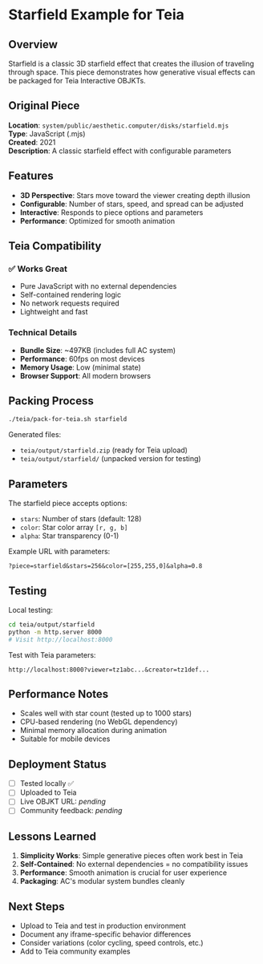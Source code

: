 # Starfield Example for Teia

## Overview

Starfield is a classic 3D starfield effect that creates the illusion of traveling through space. This piece demonstrates how generative visual effects can be packaged for Teia Interactive OBJKTs.

## Original Piece

**Location**: `system/public/aesthetic.computer/disks/starfield.mjs`  
**Type**: JavaScript (.mjs)  
**Created**: 2021  
**Description**: A classic starfield effect with configurable parameters

## Features

- **3D Perspective**: Stars move toward the viewer creating depth illusion
- **Configurable**: Number of stars, speed, and spread can be adjusted
- **Interactive**: Responds to piece options and parameters
- **Performance**: Optimized for smooth animation

## Teia Compatibility

### ✅ Works Great
- Pure JavaScript with no external dependencies
- Self-contained rendering logic
- No network requests required
- Lightweight and fast

### Technical Details
- **Bundle Size**: ~497KB (includes full AC system)
- **Performance**: 60fps on most devices
- **Memory Usage**: Low (minimal state)
- **Browser Support**: All modern browsers

## Packing Process

```bash
./teia/pack-for-teia.sh starfield
```

Generated files:
- `teia/output/starfield.zip` (ready for Teia upload)
- `teia/output/starfield/` (unpacked version for testing)

## Parameters

The starfield piece accepts options:
- `stars`: Number of stars (default: 128)
- `color`: Star color array `[r, g, b]`
- `alpha`: Star transparency (0-1)

Example URL with parameters:
```
?piece=starfield&stars=256&color=[255,255,0]&alpha=0.8
```

## Testing

Local testing:
```bash
cd teia/output/starfield
python -m http.server 8000
# Visit http://localhost:8000
```

Test with Teia parameters:
```
http://localhost:8000?viewer=tz1abc...&creator=tz1def...
```

## Performance Notes

- Scales well with star count (tested up to 1000 stars)
- CPU-based rendering (no WebGL dependency)
- Minimal memory allocation during animation
- Suitable for mobile devices

## Deployment Status

- [ ] Tested locally ✅
- [ ] Uploaded to Teia
- [ ] Live OBJKT URL: _pending_
- [ ] Community feedback: _pending_

## Lessons Learned

1. **Simplicity Works**: Simple generative pieces often work best in Teia
2. **Self-Contained**: No external dependencies = no compatibility issues
3. **Performance**: Smooth animation is crucial for user experience
4. **Packaging**: AC's modular system bundles cleanly

## Next Steps

- Upload to Teia and test in production environment
- Document any iframe-specific behavior differences
- Consider variations (color cycling, speed controls, etc.)
- Add to Teia community examples
